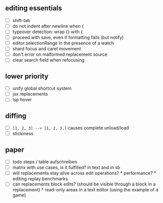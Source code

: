 ## editing essentials

- [ ] shift-tab
- [ ] do not indent after newline when {
- [ ] typeover detection: wrap {} with {
- [ ] proceed with save, even if formatting fails (but notify)
- [ ] editor.selectionRange in the presence of a watch
- [ ] shard focus and caret movement
- [ ] don't error on malformed replacement source
- [ ] clear search field when refocusing

## lower priority

- [ ] unify global shortcut system
- [ ] jsx replacements
- [ ] lsp hover

## diffing

- [ ] `[1, 2, 3] --> [1, 2, 3,]` causes complete unload/load
- [ ] stickiness

## paper
- [ ] todo steps / table aufschreiben
- [ ] matrix with use cases, is it fulfilled? in text and in sb
- [ ] will replacements stay alive across edit operations?
		* performance?
		*	editing replay benchmarks
- [ ] can replacements block edits? (should be visible through a block in a replacement)
		* read-only areas in a text editor (using the example of a game)
